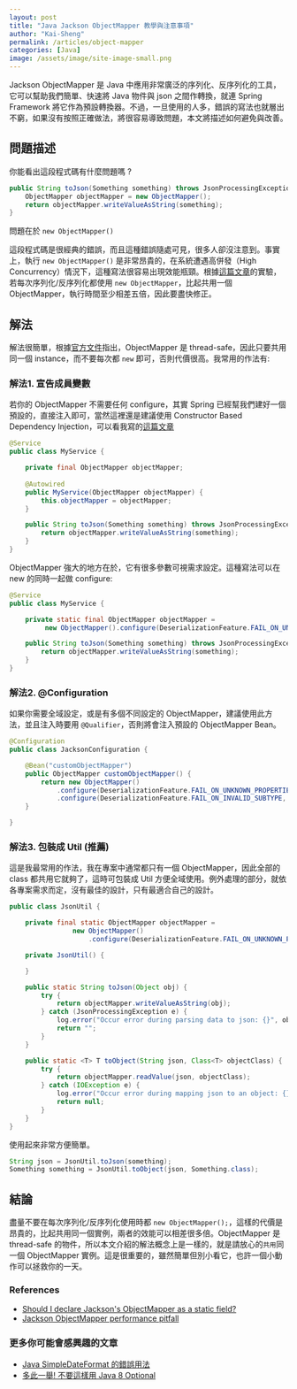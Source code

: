 ```yaml
---
layout: post
title: "Java Jackson ObjectMapper 教學與注意事項"
author: "Kai-Sheng"
permalink: /articles/object-mapper
categories: [Java]
image: /assets/image/site-image-small.png
--- 
```


Jackson ObjectMapper 是 Java 中應用非常廣泛的序列化、反序列化的工具，它可以幫助我們簡單、快速將 Java 物件與 json 之間作轉換，就連 Spring Framework 將它作為預設轉換器。不過，一旦使用的人多，錯誤的寫法也就層出不窮，如果沒有按照正確做法，將很容易導致問題，本文將描述如何避免與改善。

 
## **問題描述**

你能看出這段程式碼有什麼問題嗎 ?

```java
public String toJson(Something something) throws JsonProcessingException {
    ObjectMapper objectMapper = new ObjectMapper();
    return objectMapper.writeValueAsString(something);
}
```

問題在於 `new ObjectMapper()`

這段程式碼是很經典的錯誤，而且這種錯誤隨處可見，很多人卻沒注意到。事實上，執行 `new ObjectMapper()` 是非常昂貴的，在系統遭遇高併發（High Concurrency）情況下，這種寫法很容易出現效能瓶頸。根據[這篇文章](https://theartofdev.com/2014/07/20/jackson-objectmapper-performance-pitfall/)的實驗，若每次序列化/反序列化都使用 `new ObjectMapper`，比起共用一個 ObjectMapper，執行時間至少相差五倍，因此要盡快修正。
 
 
## **解法**
解法很簡單，根據[官方文件](https://fasterxml.github.io/jackson-databind/javadoc/2.6/com/fasterxml/jackson/databind/ObjectMapper.html)指出，ObjectMapper 是 thread-safe，因此只要共用同一個 instance，而不要每次都 `new` 即可，否則代價很高。我常用的作法有:
 
### **解法1. 宣告成員變數**

若你的 ObjectMapper 不需要任何 configure，其實 Spring 已經幫我們建好一個預設的，直接注入即可，當然這裡還是建議使用 Constructor Based Dependency Injection，可以看我寫的[這篇文章](/articles/analyzing-dependency-injection-patterns-in-spring) 

```java
@Service
public class MyService {

    private final ObjectMapper objectMapper;
    
    @Autowired
    public MyService(ObjectMapper objectMapper) {
        this.objectMapper = objectMapper;
    }

    public String toJson(Something something) throws JsonProcessingException {
        return objectMapper.writeValueAsString(something);
    }
}
```

ObjectMapper 強大的地方在於，它有很多參數可視需求設定。這種寫法可以在 new 的同時一起做 configure:

```java
@Service
public class MyService {

    private static final ObjectMapper objectMapper =
         new ObjectMapper().configure(DeserializationFeature.FAIL_ON_UNKNOWN_PROPERTIES, false);

    public String toJson(Something something) throws JsonProcessingException {
        return objectMapper.writeValueAsString(something);
    }
}
```

### **解法2. @Configuration**

如果你需要全域設定，或是有多個不同設定的 ObjectMapper，建議使用此方法，並且注入時要用 `@Qualifier`，否則將會注入預設的 ObjectMapper Bean。

```java
@Configuration
public class JacksonConfiguration {

    @Bean("customObjectMapper")
    public ObjectMapper customObjectMapper() {
        return new ObjectMapper()
            .configure(DeserializationFeature.FAIL_ON_UNKNOWN_PROPERTIES, false)
            .configure(DeserializationFeature.FAIL_ON_INVALID_SUBTYPE, false);
    }

}
``` 

### **解法3. 包裝成 Util (推薦)**
這是我最常用的作法，我在專案中通常都只有一個 ObjectMapper，因此全部的 class 都共用它就夠了，這時可包裝成 Util 方便全域使用。例外處理的部分，就依各專案需求而定，沒有最佳的設計，只有最適合自己的設計。

```java
public class JsonUtil {

    private final static ObjectMapper objectMapper = 
                new ObjectMapper()
                    .configure(DeserializationFeature.FAIL_ON_UNKNOWN_PROPERTIES, false);

    private JsonUtil() {

    }

    public static String toJson(Object obj) {
        try {
            return objectMapper.writeValueAsString(obj);
        } catch (JsonProcessingException e) {
            log.error("Occur error during parsing data to json: {}", obj, e);
            return "";
        }
    }

    public static <T> T toObject(String json, Class<T> objectClass) {
        try {
            return objectMapper.readValue(json, objectClass);
        } catch (IOException e) {
            log.error("Occur error during mapping json to an object: {}", json, e);
            return null;
        }
    }
}
```

使用起來非常方便簡單。

```java
String json = JsonUtil.toJson(something);
Something something = JsonUtil.toObject(json, Something.class);
```
 
## **結論**
盡量不要在每次序列化/反序列化使用時都 `new ObjectMapper();`，這樣的代價是昂貴的，比起共用同一個實例，兩者的效能可以相差很多倍。ObjectMapper 是 thread-safe 的物件，所以本文介紹的解法概念上是一樣的，就是請放心的`共用`同一個 ObjectMapper 實例。這是很重要的，雖然簡單但別小看它，也許一個小動作可以拯救你的一天。

### **References**
- [Should I declare Jackson's ObjectMapper as a static field?](https://stackoverflow.com/questions/3907929/should-i-declare-jacksons-objectmapper-as-a-static-field)
- [Jackson ObjectMapper performance pitfall](]https://theartofdev.com/2014/07/20/jackson-objectmapper-performance-pitfall/)

### **更多你可能會感興趣的文章**
- [Java SimpleDateFormat 的錯誤用法](/articles/simple-date-format)
- [多此一舉! 不要這樣用 Java 8 Optional](/articles/misuse-of-java-8-optional)